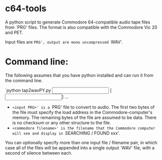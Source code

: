 # c64-tools
A python script to generate Commodore 64-compatible audio tape files from `PRG' files. The format is also compatible with the Commodore Vic 20 and PET.

Input files are `PRG', output are mono uncompressed `WAV'.

# Command line:
The following assumes that you have python installed and can run it from the command line.

`python tap2wavPY.py <input PRG> <commodore filename> [<input PRG><commodore filename>] ...

* `<input PRG>' is a `PRG' file to convert to audio. The first two bytes of the file must specify the load address in the
Commodore-computer's memory. The remaining bytes of the file are assumed to be data. There is no checksum or any other structure to the file.
* `<commodore filename>' is the filename that the Commodore computer will see and display in `SEARCHING / FOUND xxx'.

You can optionally specify more than one input file / filename pair, in which case all of the files will be appended into a single output
`WAV' file, with a second of silence between each.
